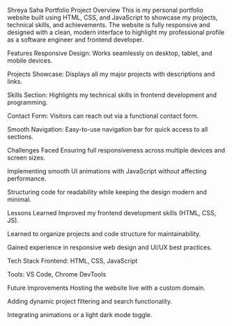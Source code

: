 Shreya Saha Portfolio
Project Overview
This is my personal portfolio website built using HTML, CSS, and JavaScript to showcase my projects, technical skills, and achievements. The website is fully responsive and designed with a clean, modern interface to highlight my professional profile as a software engineer and frontend developer.

Features
Responsive Design: Works seamlessly on desktop, tablet, and mobile devices.

Projects Showcase: Displays all my major projects with descriptions and links.

Skills Section: Highlights my technical skills in frontend development and programming.

Contact Form: Visitors can reach out via a functional contact form.

Smooth Navigation: Easy-to-use navigation bar for quick access to all sections.

Challenges Faced
Ensuring full responsiveness across multiple devices and screen sizes.

Implementing smooth UI animations with JavaScript without affecting performance.

Structuring code for readability while keeping the design modern and minimal.

Lessons Learned
Improved my frontend development skills (HTML, CSS, JS).

Learned to organize projects and code structure for maintainability.

Gained experience in responsive web design and UI/UX best practices.

Tech Stack
Frontend: HTML, CSS, JavaScript

Tools: VS Code, Chrome DevTools

Future Improvements
Hosting the website live with a custom domain.

Adding dynamic project filtering and search functionality.

Integrating animations or a light dark mode toggle.
